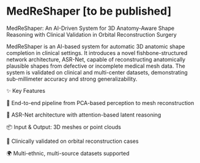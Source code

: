# MedReShaper [to be published]
MedReShaper: An AI-Driven System for 3D Anatomy-Aware Shape Reasoning with Clinical Validation in Orbital Reconstruction Surgery

MedReShaper is an AI-based system for automatic 3D anatomic shape completion in clinical settings. It introduces a novel fishbone-structured network architecture, ASR-Net, capable of reconstructing anatomically plausible shapes from defective or incomplete medical mesh data. The system is validated on clinical and multi-center datasets, demonstrating sub-millimeter accuracy and strong generalizability.

✨ Key Features

🧩 End-to-end pipeline from PCA-based perception to mesh reconstruction

🧠 ASR-Net architecture with attention-based latent reasoning

📦 Input & Output: 3D meshes or point clouds

🔬 Clinically validated on orbital reconstruction cases

🌍 Multi-ethnic, multi-source datasets supported

